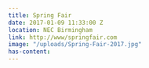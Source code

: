 ```yaml
---
title: Spring Fair
date: 2017-01-09 11:33:00 Z
location: NEC Birmingham
link: http://www/springfair.com
image: "/uploads/Spring-Fair-2017.jpg"
has-content: 
---
```


